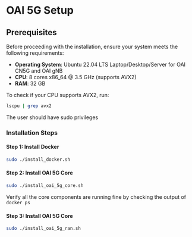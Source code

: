 # OAI 5G Setup

## Prerequisites

Before proceeding with the installation, ensure your system meets the following requirements:

- **Operating System**: Ubuntu 22.04 LTS Laptop/Desktop/Server for OAI CN5G and OAI gNB
- **CPU**: 8 cores x86_64 @ 3.5 GHz (supports AVX2)
- **RAM**: 32 GB
  
To check if your CPU supports AVX2, run:
```bash
lscpu | grep avx2
```

The user should have sudo privileges

### Installation Steps

#### Step 1: Install Docker
```bash
sudo ./install_docker.sh
```

#### Step 2: Install OAI 5G Core
```bash
sudo ./install_oai_5g_core.sh
```
Verify all the core components are running fine by checking the output of `docker ps`

#### Step 3: Install OAI 5G Core
```bash
sudo ./install_oai_5g_ran.sh
```
